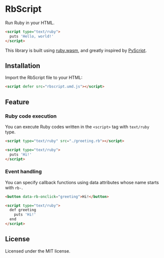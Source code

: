 # RbScript

Run Ruby in your HTML.

```html
<script type="text/ruby">
  puts 'Hello, world!'
</script>
```

This library is built using [ruby.wasm](https://github.com/ruby/ruby.wasm), and greatly inspired by [PyScript](https://pyscript.net/).

## Installation

Import the RbScript file to your HTML:

```html
<script defer src="rbscript.umd.js"></script>
```

## Feature

### Ruby code execution

You can execute Ruby codes written in the `<script>` tag with `text/ruby` type.

```html
<script type="text/ruby" src="./greeting.rb"></script>
```

```html
<script type="text/ruby">
  puts 'Hi!'
</script>
```

### Event handling

You can specify callback functions using data attributes whose name starts with `rb-`.

```html
<button data-rb-onclick="greeting">Hi!</button>

<script type="text/ruby">
  def greeting
    puts 'Hi!'
  end
</script>
```

## License

Licensed under the MIT license.
